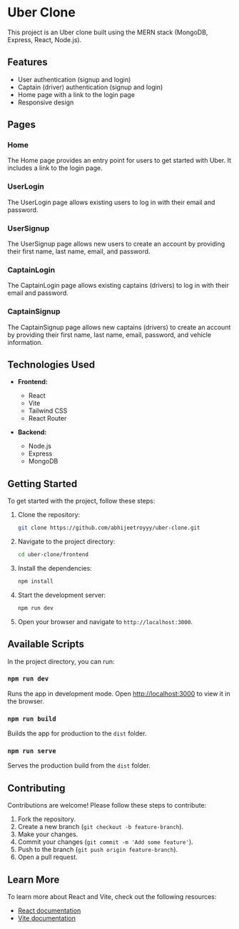 # Uber Clone

This project is an Uber clone built using the MERN stack (MongoDB, Express, React, Node.js).

## Features

- User authentication (signup and login)
- Captain (driver) authentication (signup and login)
- Home page with a link to the login page
- Responsive design

## Pages

### Home
The Home page provides an entry point for users to get started with Uber. It includes a link to the login page.

### UserLogin
The UserLogin page allows existing users to log in with their email and password.

### UserSignup
The UserSignup page allows new users to create an account by providing their first name, last name, email, and password.

### CaptainLogin
The CaptainLogin page allows existing captains (drivers) to log in with their email and password.

### CaptainSignup
The CaptainSignup page allows new captains (drivers) to create an account by providing their first name, last name, email, password, and vehicle information.

## Technologies Used

- **Frontend:**
  - React
  - Vite
  - Tailwind CSS
  - React Router

- **Backend:**
  - Node.js
  - Express
  - MongoDB

## Getting Started

To get started with the project, follow these steps:

1. Clone the repository:
    ```sh
    git clone https://github.com/abhijeetroyyy/uber-clone.git
    ```

2. Navigate to the project directory:
    ```sh
    cd uber-clone/frontend
    ```

3. Install the dependencies:
    ```sh
    npm install
    ```

4. Start the development server:
    ```sh
    npm run dev
    ```

5. Open your browser and navigate to `http://localhost:3000`.

## Available Scripts

In the project directory, you can run:

### `npm run dev`
Runs the app in development mode. Open [http://localhost:3000](http://localhost:3000) to view it in the browser.

### `npm run build`
Builds the app for production to the `dist` folder.

### `npm run serve`
Serves the production build from the `dist` folder.

## Contributing

Contributions are welcome! Please follow these steps to contribute:

1. Fork the repository.
2. Create a new branch (`git checkout -b feature-branch`).
3. Make your changes.
4. Commit your changes (`git commit -m 'Add some feature'`).
5. Push to the branch (`git push origin feature-branch`).
6. Open a pull request.

## Learn More

To learn more about React and Vite, check out the following resources:

- [React documentation](https://reactjs.org/)
- [Vite documentation](https://vitejs.dev/)
